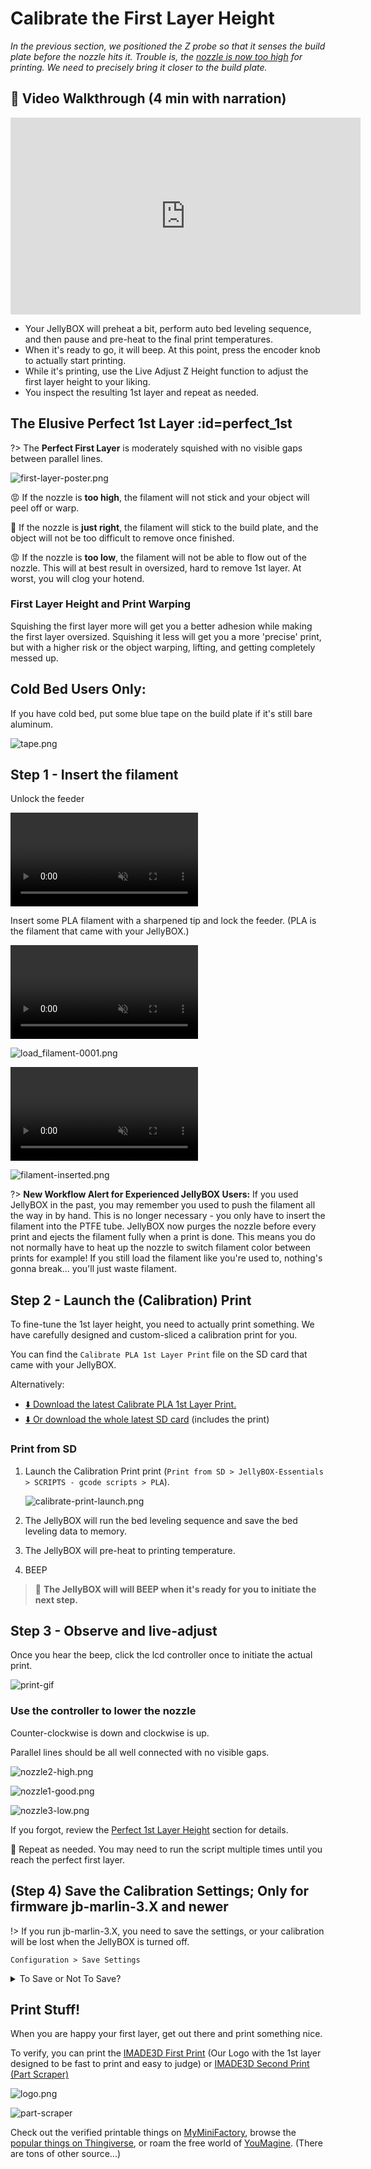 # Calibrate the First Layer Height
_In the previous section, we positioned the Z probe so that it senses the build plate before the nozzle hits it. Trouble is, the [nozzle is now too high](00-nozzle-too-high.md) for printing. We need to precisely bring it closer to the build plate._

## 🎥 Video Walkthrough (4 min with narration)

<div class="videoWrapper">
    <!-- Copy & Pasted from YouTube -->
    <iframe width="560" height="315" src="https://www.youtube-nocookie.com/embed/utCk_CkYjc8?rel=0" frameborder="0" allow="accelerometer; autoplay; encrypted-media; gyroscope; picture-in-picture" allowfullscreen></iframe>
</div>

- Your JellyBOX will preheat a bit, perform auto bed leveling sequence, and then pause and pre-heat to the final print temperatures.
- When it's ready to go, it will beep. At this point, press the encoder knob to actually start printing.
- While it's printing, use the Live Adjust Z Height function to adjust the first layer height to your liking.
- You inspect the resulting 1st layer and repeat as needed.

## The Elusive Perfect 1st Layer :id=perfect_1st

?> The **Perfect First Layer** is moderately squished with no visible gaps between parallel lines.

![first-layer-poster.png](assets/first-layer-poster.png)

😡 If the nozzle is **too high**, the filament will not stick and your object will peel off or warp.

🤗 If the nozzle is **just right**, the filament will stick to the build plate, and the object will not be too difficult to remove once finished.

😡 If the nozzle is **too low**, the filament will not be able to flow out of the nozzle. This will at best result in oversized, hard to remove 1st layer. At worst, you will clog your hotend.

### First Layer Height and Print Warping
Squishing the first layer more will get you a better adhesion while making the first layer oversized. Squishing it less will get you a more 'precise' print, but with a higher risk or the object warping, lifting, and getting completely messed up.

## Cold Bed Users Only:
If you have cold bed, put some blue tape on the build plate if it's still bare aluminum.

![tape.png](assets/tape.png)

## Step 1 - Insert the filament

Unlock the feeder

<video loop muted autoplay playsinline controls>
<source src="http://www.imade3d.com/awesome-assets/load_filament_2.mp4" />
Please use a modern browser like Firefox or Chrome to see this helpful video.
</video>

Insert some PLA filament with a sharpened tip and lock the feeder. (PLA is the filament that came with your JellyBOX.)

<video loop muted autoplay playsinline controls>
<source src="http://www.imade3d.com/awesome-assets/load_filament_1.mp4" />
Please use a modern browser like Firefox or Chrome to see this helpful video.
</video>

![load_filament-0001.png](assets/load_filament-0001.png)

<video loop muted autoplay playsinline controls>
<source src="http://www.imade3d.com/awesome-assets/load_filament_3.mp4" />
Please use a modern browser like Firefox or Chrome to see this helpful video.
</video>

![filament-inserted.png](assets/filament-inserted.png)


?> **New Workflow Alert for Experienced JellyBOX Users:** If you used JellyBOX in the past, you may remember you used to push the filament all the way in by hand. This is no longer necessary - you only have to insert the filament into the PTFE tube. JellyBOX now purges the nozzle before every print and ejects the filament fully when a print is done. This means you do not normally have to heat up the nozzle to switch filament color between prints for example! If you still load the filament like you're used to, nothing's gonna break... you'll just waste filament.


## Step 2 - Launch the (Calibration) Print

To fine-tune the 1st layer height, you need to actually print something. We have carefully designed and custom-sliced a calibration print for you.

You can find the `Calibrate PLA 1st Layer Print` file on the SD card that came with your JellyBOX.

Alternatively:
- [⬇️ Download the latest Calibrate PLA 1st Layer Print.][download_calibrate]
- [⬇️ Or download the whole latest SD card][download_sd] (includes the print)

[//]: # ( #TODO put the latest calibration script to ftp and re-link. check start gcode.)

### Print from SD

1. Launch the Calibration Print print (`Print from SD > JellyBOX-Essentials > SCRIPTS - gcode scripts > PLA`).

   ![calibrate-print-launch.png](assets/calibrate-print-launch.png)

2. The JellyBOX will run the bed leveling sequence and save the bed leveling data to memory.
3. The JellyBOX will pre-heat to printing temperature.
4. BEEP

> 🔔 **The JellyBOX will will BEEP when it's ready for you to initiate the next step.**

## Step 3 - Observe and live-adjust

Once you hear the beep, click the lcd controller once to initiate the actual print.

![print-gif](assets/calibrate-1st-layer-height-z-probe-target.gif)

### Use the controller to lower the nozzle

Counter-clockwise is down and clockwise is up.

[//]: # ( #TODO add an image with round arrows - and also new version with the nozzle showing. Maybe re-edit the video???)

Parallel lines should be all well connected with no visible gaps.

![nozzle2-high.png](assets/nozzle2-high.png)

![nozzle1-good.png](assets/nozzle1-good.png)

![nozzle3-low.png](assets/nozzle3-low.png)

If you forgot, review the [Perfect 1st Layer Height][perfect_first] section for details.

 🔁 Repeat as needed. You may need to run the script multiple times until you reach the perfect first layer.

## (Step 4) Save the Calibration Settings; Only for firmware jb-marlin-3.X and newer

!> If you run jb-marlin-3.X, you need to save the settings, or your  calibration will be lost when the JellyBOX is turned off.

`Configuration > Save Settings`

<details>
<summary>To Save or Not To Save?</summary>

Older versions of JellyBOX firmware up to JB-Marlin-2.X save the 1st layer calibration values automatically.

This has slight negative impact on the permanent memory lifespan, but, more importantly, it's uncommon.

Most RepRap style 3D printers require explicit saving - this way the Live Adjustment can be used for impromptu tweaks in the spur of the moment without affecting the printer settings.
</details>

## Print Stuff!

When you are happy your first layer, get out there and print something nice.

To verify, you can print the [IMADE3D First Print](go.imade3d.com/first-layer) (Our Logo with the 1st layer designed to be fast to print and easy to judge) or [IMADE3D Second Print (Part Scraper)](https://docs.imade3d.com/Guide/01.+Print+the+Part+Scraper/595?lang=en#s1777)

![logo.png](assets/logo.png)

![part-scraper](assets/part-scraper-2.gif)


Check out the verified printable things on [MyMiniFactory](https://www.myminifactory.com/pages/explore), browse the [popular things on Thingiverse](https://www.thingiverse.com/explore/popular), or roam the free world of [YouMagine](https://www.youmagine.com/designs/popular). (There are tons of other source...)

[download_calibrate]: https://raw.githubusercontent.com/IMADE3D/JellyBOX-Essentials/master/GCODES%20-%20ready%20to%20print/1-Your%20First%20Print/PLA/First%20PLA%20print%20-%20210x45.gcode

[download_sd]: go.imade3d.com/sd-card

[perfect_first]: #perfect_1st
